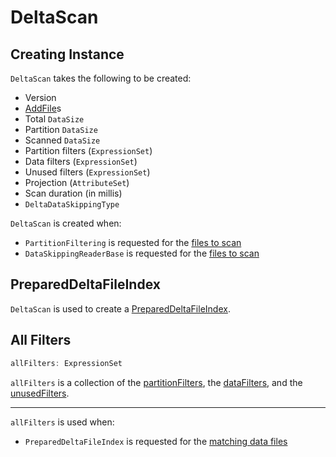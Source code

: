 # DeltaScan

## Creating Instance

`DeltaScan` takes the following to be created:

* <span id="version"> Version
* <span id="files"> [AddFile](../AddFile.md)s
* <span id="total"> Total `DataSize`
* <span id="partition"> Partition `DataSize`
* <span id="scanned"> Scanned `DataSize`
* <span id="partitionFilters"> Partition filters (`ExpressionSet`)
* <span id="dataFilters"> Data filters (`ExpressionSet`)
* <span id="unusedFilters"> Unused filters (`ExpressionSet`)
* <span id="projection"> Projection (`AttributeSet`)
* <span id="scanDurationMs"> Scan duration (in millis)
* <span id="dataSkippingType"> `DeltaDataSkippingType`

`DeltaScan` is created when:

* `PartitionFiltering` is requested for the [files to scan](../PartitionFiltering.md#filesForScan)
* `DataSkippingReaderBase` is requested for the [files to scan](DataSkippingReaderBase.md#filesForScan)

## <span id="PreparedDeltaFileIndex"> PreparedDeltaFileIndex

`DeltaScan` is used to create a [PreparedDeltaFileIndex](PreparedDeltaFileIndex.md#preparedScan).

## <span id="allFilters"> All Filters

```scala
allFilters: ExpressionSet
```

`allFilters` is a collection of the [partitionFilters](#partitionFilters), the [dataFilters](#dataFilters), and the [unusedFilters](#unusedFilters).

---

`allFilters` is used when:

* `PreparedDeltaFileIndex` is requested for the [matching data files](PreparedDeltaFileIndex.md#matchingFiles)
